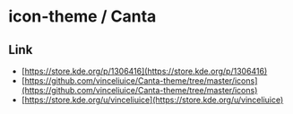 

# icon-theme / Canta


## Link

* [https://store.kde.org/p/1306416](https://store.kde.org/p/1306416)
* [https://github.com/vinceliuice/Canta-theme/tree/master/icons](https://github.com/vinceliuice/Canta-theme/tree/master/icons)
* [https://store.kde.org/u/vinceliuice](https://store.kde.org/u/vinceliuice)
